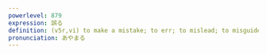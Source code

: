 ```yaml
---
powerlevel: 879
expression: 誤る
definition: (v5r,vi) to make a mistake; to err; to mislead; to misguide; (P)
pronunciation: あやまる
---
```

